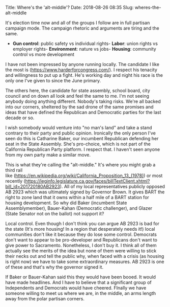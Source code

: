 Title: Where's the 'alt-middle'?
Date: 2018-08-26 08:35
Slug: wheres-the-alt-middle

It's election time now and all of the groups I follow are in full partisan campaign mode. The campaign rhetoric and arguments are tiring and the same.

- **Gun control**: public safety vs individual rights- **Labor**: union rights vs employer rights- **Environment**: nature vs jobs- **Housing**: community control vs more development

I have not been impressed by anyone running locally. The candidate I like the most is (https://www.harderforcongress.com/). I respect his tenacity and willingness to put up a fight. He's working day and night his race is the only one I've given to since the June primary. 

The others here, the candidate for state assembly, school board, city council and on down all look and feel the same to me. I'm not seeing anybody doing anything different. Nobody's taking risks. We're all backed into our corners, sheltered by the sad drone of the same promises and ideas that have defined the Republican and Democratic parties for the last decade or so. 

​I wish somebody would venture into "no man's land" and take a stand contrary to their party and public opinion. Ironically the only person I've seen do this is Catharine Baker, our incumbent Republican defending her seat in the State Assembly. She's pro-choice, which is not part of the California Republican Party platform. I respect that. I haven't seen anyone from my own party make a similar move. 

This is what they're calling the "alt-middle." It's where you might grab a third rail like (https://en.wikipedia.org/wiki/California_Proposition_13_(1978)) or most recently (https://leginfo.legislature.ca.gov/faces/billTextClient.xhtml?bill_id=201720180AB2923). All of my local representatives publicly opposed AB 2923 which was ultimately signed by Governor Brown. It gives BART the right to zone land that it owns within a half mile of a BART station for housing development. So why did Baker (incumbent State Assemblymember), Bauer-Kahan (Democratic challenger), and Glazer (State Senator not on the ballot) not support it? 

Local control. Even though I don't think you can argue AB 2923 is bad for the state (It's more housing! In a region that desperately needs it!) local communities don't like it because they do lose some control. Democrats don't want to appear to be pro-developer and Republicans don't want to give power to Sacramento. Nonetheless, I don't buy it. I think all of them actually see the merits of the idea but none of them were willing to stick their necks out and tell the public why, when faced with a crisis (as housing is right now) we have to take some extraordinary measures. AB 2923 is one of these and that's why the governor signed it. 

If Baker or Bauer-Kahan said this they would have been booed. It would have made headlines. And I have to believe that a significant group of Independents and Democrats would have cheered. FInally we have someone willing to meet us where we are, in the middle, an arms length away from the polar partisan corners.